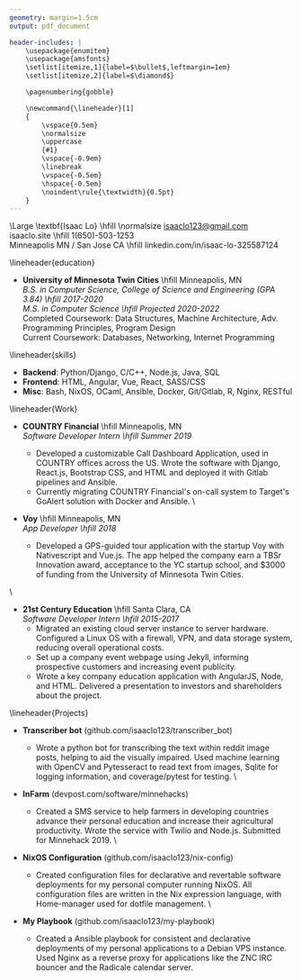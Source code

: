 ```yaml
---
geometry: margin=1.5cm
output: pdf_document

header-includes: |
    \usepackage{enumitem}
    \usepackage{amsfonts}
    \setlist[itemize,1]{label=$\bullet$,leftmargin=1em}
    \setlist[itemize,2]{label=$\diamond$}

    \pagenumbering{gobble}

    \newcommand{\lineheader}[1]
    {
        \vspace{0.5em}
        \normalsize
        \uppercase
        {#1}
        \vspace{-0.9em}
        \linebreak
        \vspace{-0.5em}
        \hspace{-0.5em}
        \noindent\rule{\textwidth}{0.5pt}
    }
---
```


\Large \textbf{Isaac Lo} \hfill \normalsize isaaclo123@gmail.com \
isaaclo.site \hfill 1(650)-503-1253 \
Minneapolis MN / San Jose CA \hfill linkedin.com/in/isaac-lo-325587124

\lineheader{education}

* **University of Minnesota Twin Cities** \hfill Minneapolis, MN\
  *B.S. in Computer Science, College of Science and Engineering (GPA 3.84) \hfill 2017-2020*\
  *M.S. in Computer Science \hfill Projected 2020-2022*\
  Completed Coursework: Data Structures, Machine Architecture, Adv. Programming Principles,
  Program Design\
  Current Coursework: Databases, Networking, Internet Programming

\lineheader{skills}

* **Backend**: Python/Django, C/C++, Node.js, Java, SQL
* **Frontend**: HTML, Angular, Vue, React, SASS/CSS
* **Misc**: Bash, NixOS, OCaml, Ansible, Docker, Git/Gitlab, R, Nginx, RESTful

\lineheader{Work}

* **COUNTRY Financial** \hfill Minneapolis, MN\
  *Software Developer Intern \hfill Summer 2019*
    * Developed a customizable Call Dashboard Application, used in COUNTRY offices across the US.
      Wrote the software with Django, React.js, Bootstrap CSS, and HTML and deployed it with Gitlab
      pipelines and Ansible.
    * Currently migrating COUNTRY Financial's on-call system to Target's GoAlert solution with
      Docker and Ansible.
\

* **Voy** \hfill Minneapolis, MN\
  *App Developer \hfill 2018*
    * Developed a GPS-guided tour application with the startup Voy with Nativescript and Vue.js.
      The app helped the company earn a TBSr Innovation award, acceptance to the YC startup school,
      and \$3000 of funding from the University of Minnesota Twin Cities.

\

* **21st Century Education** \hfill Santa Clara, CA\
  *Software Developer Intern \hfill 2015-2017*
    * Migrated an existing cloud server instance to server hardware. Configured a Linux OS with
      a firewall, VPN, and data storage system, reducing overall operational costs.
    * Set up a company event webpage using Jekyll, informing prospective customers and increasing
      event publicity.
    * Wrote a key company education application with AngularJS, Node, and HTML. Delivered a
      presentation to investors and shareholders about the project.

\lineheader{Projects}

* **Transcriber bot** (github.com/isaaclo123/transcriber_bot)
    * Wrote a python bot for transcribing the text within reddit image posts, helping to aid the
      visually impaired. Used machine learning with OpenCV and Pytesseract to read text from
      images, Sqlite for logging information, and coverage/pytest for testing.
\

* **InFarm** (devpost.com/software/minnehacks)
    * Created a SMS service to help farmers in developing countries advance their personal
      education and increase their agricultural productivity. Wrote the service with Twilio and
      Node.js. Submitted for Minnehack 2019.
\

* **NixOS Configuration** (github.com/isaaclo123/nix-config)
    * Created configuration files for declarative and revertable software deployments for my
      personal computer running NixOS. All configuration files are written in the Nix expression
      language, with Home-manager used for dotfile management.
\

* **My Playbook** (github.com/isaaclo123/my-playbook)
    * Created a Ansible playbook for consistent and declarative deployments of my personal
      applications to a Debian VPS instance. Used Nginx as a reverse proxy for applications like
      the ZNC IRC bouncer and the Radicale calendar server.
